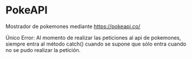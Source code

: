 # PokeAPI
Mostrador de pokemones mediante https://pokeapi.co/

Único Error: Al momento de realizar las peticiones al api de pokemones, siempre entra al método catch() cuando se supone que sólo entra cuando no se pudo realizar la petición.
